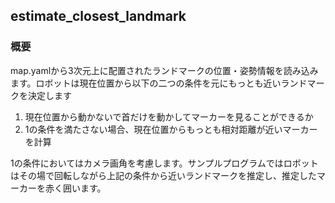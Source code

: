## estimate_closest_landmark

### 概要
map.yamlから3次元上に配置されたランドマークの位置・姿勢情報を読み込みます。ロボットは現在位置から以下の二つの条件を元にもっとも近いランドマークを決定します

1. 現在位置から動かないで首だけを動かしてマーカーを見ることができるか
2. 1の条件を満たさない場合、現在位置からもっとも相対距離が近いマーカーを計算

1の条件においてはカメラ画角を考慮します。サンプルプログラムではロボットはその場で回転しながら上記の条件から近いランドマークを推定し、推定したマーカーを赤く囲います。
